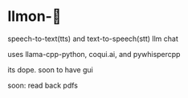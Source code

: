 # llmon-:pie:

speech-to-text(tts) and text-to-speech(stt) llm chat


uses llama-cpp-python, coqui.ai, and pywhispercpp


its dope. soon to have gui

soon:
read back pdfs
